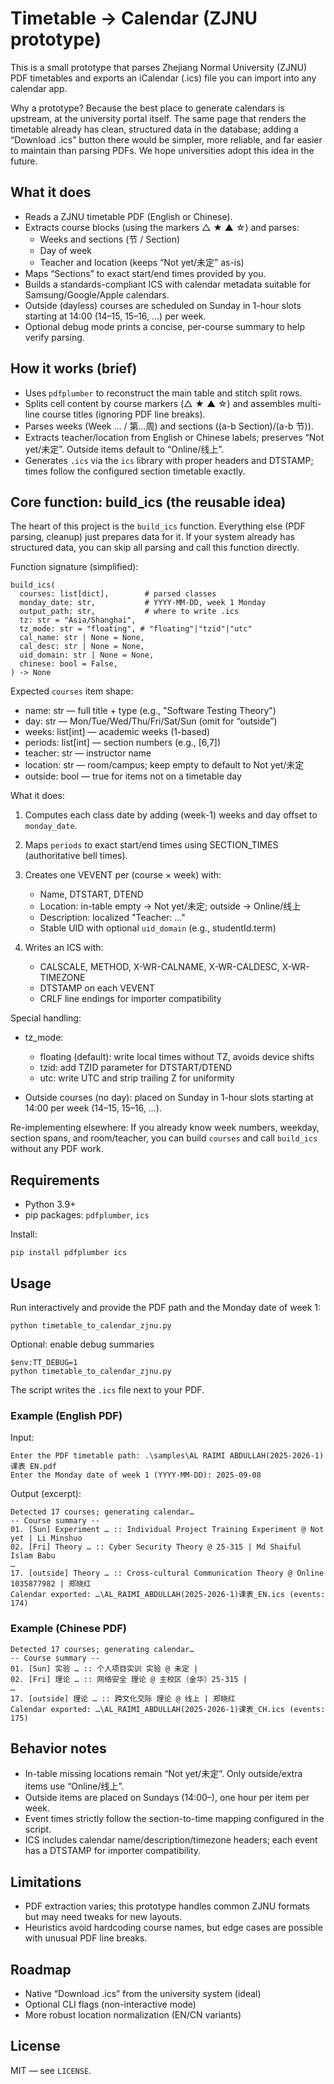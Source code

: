 # Timetable → Calendar (ZJNU prototype)

This is a small prototype that parses Zhejiang Normal University (ZJNU) PDF timetables and exports an iCalendar (.ics) file you can import into any calendar app.

Why a prototype? Because the best place to generate calendars is upstream, at the university portal itself. The same page that renders the timetable already has clean, structured data in the database; adding a “Download .ics” button there would be simpler, more reliable, and far easier to maintain than parsing PDFs. We hope universities adopt this idea in the future.

## What it does

- Reads a ZJNU timetable PDF (English or Chinese).
- Extracts course blocks (using the markers △ ★ ▲ ☆) and parses:
  - Weeks and sections (节 / Section)
  - Day of week
  - Teacher and location (keeps “Not yet/未定” as-is)
- Maps “Sections” to exact start/end times provided by you.
- Builds a standards-compliant ICS with calendar metadata suitable for Samsung/Google/Apple calendars.
- Outside (dayless) courses are scheduled on Sunday in 1-hour slots starting at 14:00 (14–15, 15–16, …) per week.
- Optional debug mode prints a concise, per-course summary to help verify parsing.

## How it works (brief)

- Uses `pdfplumber` to reconstruct the main table and stitch split rows.
- Splits cell content by course markers (△ ★ ▲ ☆) and assembles multi-line course titles (ignoring PDF line breaks).
- Parses weeks (Week … / 第…周) and sections ((a-b Section)/(a-b 节)).
- Extracts teacher/location from English or Chinese labels; preserves “Not yet/未定”. Outside items default to “Online/线上”.
- Generates `.ics` via the `ics` library with proper headers and DTSTAMP; times follow the configured section timetable exactly.

## Core function: build_ics (the reusable idea)

The heart of this project is the `build_ics` function. Everything else (PDF parsing, cleanup) just prepares data for it. If your system already has structured data, you can skip all parsing and call this function directly.

Function signature (simplified):

```
build_ics(
  courses: list[dict],        # parsed classes
  monday_date: str,           # YYYY-MM-DD, week 1 Monday
  output_path: str,           # where to write .ics
  tz: str = "Asia/Shanghai",
  tz_mode: str = "floating", # "floating"|"tzid"|"utc"
  cal_name: str | None = None,
  cal_desc: str | None = None,
  uid_domain: str | None = None,
  chinese: bool = False,
) -> None
```

Expected `courses` item shape:

- name: str — full title + type (e.g., "Software Testing Theory")
- day: str — Mon/Tue/Wed/Thu/Fri/Sat/Sun (omit for “outside”)
- weeks: list[int] — academic weeks (1-based)
- periods: list[int] — section numbers (e.g., [6,7])
- teacher: str — instructor name
- location: str — room/campus; keep empty to default to Not yet/未定
- outside: bool — true for items not on a timetable day

What it does:

1. Computes each class date by adding (week-1) weeks and day offset to `monday_date`.

2. Maps `periods` to exact start/end times using SECTION_TIMES (authoritative bell times).

3. Creates one VEVENT per (course × week) with:

   - Name, DTSTART, DTEND
   - Location: in-table empty → Not yet/未定; outside → Online/线上
   - Description: localized "Teacher: …"
   - Stable UID with optional `uid_domain` (e.g., studentId.term)

4. Writes an ICS with:
   - CALSCALE, METHOD, X-WR-CALNAME, X-WR-CALDESC, X-WR-TIMEZONE
   - DTSTAMP on each VEVENT
   - CRLF line endings for importer compatibility

Special handling:

- tz_mode:

  - floating (default): write local times without TZ, avoids device shifts
  - tzid: add TZID parameter for DTSTART/DTEND
  - utc: write UTC and strip trailing Z for uniformity

- Outside courses (no day): placed on Sunday in 1-hour slots starting at 14:00 per week (14–15, 15–16, …).

Re-implementing elsewhere: If you already know week numbers, weekday, section spans, and room/teacher, you can build `courses` and call `build_ics` without any PDF work.

## Requirements

- Python 3.9+
- pip packages: `pdfplumber`, `ics`

Install:

```pwsh
pip install pdfplumber ics
```

## Usage

Run interactively and provide the PDF path and the Monday date of week 1:

```pwsh
python timetable_to_calendar_zjnu.py
```

Optional: enable debug summaries

```pwsh
$env:TT_DEBUG=1
python timetable_to_calendar_zjnu.py
```

The script writes the `.ics` file next to your PDF.

### Example (English PDF)

Input:

```text
Enter the PDF timetable path: .\samples\AL RAIMI ABDULLAH(2025-2026-1)课表 EN.pdf
Enter the Monday date of week 1 (YYYY-MM-DD): 2025-09-08
```

Output (excerpt):

```text
Detected 17 courses; generating calendar…
-- Course summary --
01. [Sun] Experiment … :: Individual Project Training Experiment @ Not yet | Li Minshuo
02. [Fri] Theory … :: Cyber Security Theory @ 25-315 | Md Shaiful Islam Babu
…
17. [outside] Theory … :: Cross-cultural Communication Theory @ Online 1035877982 | 郑晓红
Calendar exported: …\AL_RAIMI_ABDULLAH(2025-2026-1)课表_EN.ics (events: 174)
```

### Example (Chinese PDF)

```text
Detected 17 courses; generating calendar…
-- Course summary --
01. [Sun] 实验 … :: 个人项目实训 实验 @ 未定 |
02. [Fri] 理论 … :: 网络安全 理论 @ 主校区（金华）25-315 |
…
17. [outside] 理论 … :: 跨文化交际 理论 @ 线上 | 郑晓红
Calendar exported: …\AL_RAIMI_ABDULLAH(2025-2026-1)课表_CH.ics (events: 175)
```

## Behavior notes

- In-table missing locations remain “Not yet/未定”. Only outside/extra items use “Online/线上”.
- Outside items are placed on Sundays (14:00–), one hour per item per week.
- Event times strictly follow the section-to-time mapping configured in the script.
- ICS includes calendar name/description/timezone headers; each event has a DTSTAMP for importer compatibility.

## Limitations

- PDF extraction varies; this prototype handles common ZJNU formats but may need tweaks for new layouts.
- Heuristics avoid hardcoding course names, but edge cases are possible with unusual PDF line breaks.

## Roadmap

- Native “Download .ics” from the university system (ideal)
- Optional CLI flags (non-interactive mode)
- More robust location normalization (EN/CN variants)

## License

MIT — see `LICENSE`.
